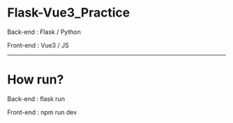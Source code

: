 # Flask-Vue3_Practice

Back-end : Flask / Python

Front-end : Vue3 / JS

----
# How run?

Back-end : flask run

Front-end : npm run dev
